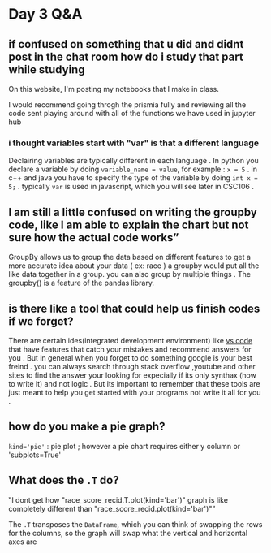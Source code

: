 # Day 3 Q&A

## if confused on something that u did and didnt post in the chat room how do i study that part while studying 

On this website, I'm posting my notebooks that I make in class. 

I would recommend going throgh the prismia fully and reviewing all the code sent playing around with all of the functions
we have used in jupyter hub 
 
### i thought variables  start with "var" is that a different language
Declairing variables are typically different in each language . In python you declare a variable by doing 
`variable_name = value`, for example : `x = 5`  . in c++ and java you have to specify the type of the variable
by doing `int x = 5;` . typically `var` is used in javascript, which you will see later in CSC106 .
## I am still a little confused on writing the groupby code, like I am able to explain the chart but not sure how the actual code works”
 
GroupBy allows us to group the data based on different features to get a more accurate idea about your data ( ex: race  ) 
a groupby would put all the like data together in a group. you can also group by multiple things . The groupby() is a feature 
of the pandas library. 
## is there like a tool that could help us finish codes if we forget?

There are certain ides(integrated development environment) like [vs code](https://code.visualstudio.com/) that have features that catch your mistakes 
and recommend answers for you . But in general when you forget to do something google is your best freind . you can always 
search through stack overflow ,youtube and other sites to find the answer your looking for expecially if its only synthax
(how to write it) and not logic . But its important to remember that these tools are just meant to help you get started with 
your programs not write it all for you . 
## how do you make a pie graph?
 
`kind='pie'` : pie plot ; however a pie chart requires either y column or 'subplots=True'
## What does the `.T` do?

‟I dont get how "race_score_recid.T.plot(kind='bar')" graph is like completely different than "race_score_recid.plot(kind='bar')"”

The `.T` transposes the `DataFrame`, which you can think of swapping the rows for the columns,  so the graph will swap what the vertical and horizontal axes are
   
